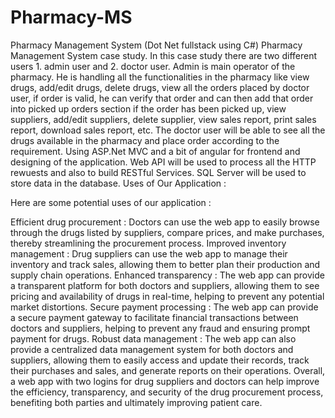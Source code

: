 # Pharmacy-MS
Pharmacy Management System (Dot Net fullstack using C#)
Pharmacy Management System case study. 
In this case study there are two different users 1. admin user and    2. doctor user. 
Admin is main operator of the pharmacy. He is handling all the functionalities in the pharmacy like view drugs, add/edit drugs, delete drugs, view all the orders placed by doctor user, if order is valid, he can verify that order and can then add that order into picked up orders section if the order has been picked up, view suppliers, add/edit suppliers, delete supplier, view sales report, print sales report, download sales report, etc.
The doctor user will be able to see all the drugs available in the pharmacy and place order according to the requirement.
Using ASP.Net MVC and a bit of angular for frontend and designing of the application.
Web API will be used to process all the HTTP rewuests and also to build RESTful Services.
SQL Server will be used to store data in the database.
Uses of Our Application :

Here are some potential uses of our application :

Efficient drug procurement : Doctors can use the web app to easily browse through the drugs listed by suppliers, compare prices, and make purchases, thereby streamlining the procurement process.
Improved inventory management : Drug suppliers can use the web app to manage their inventory and track sales, allowing them to better plan their production and supply chain operations.
Enhanced transparency : The web app can provide a transparent platform for both doctors and suppliers, allowing them to see pricing and availability of drugs in real-time, helping to prevent any potential market distortions.
Secure payment processing : The web app can provide a secure payment gateway to facilitate financial transactions between doctors and suppliers, helping to prevent any fraud and ensuring prompt payment for drugs.
Robust data management : The web app can also provide a centralized data management system for both doctors and suppliers, allowing them to easily access and update their records, track their purchases and sales, and generate reports on their operations.
Overall, a web app with two logins for drug suppliers and doctors can help improve the efficiency, transparency, and security of the drug procurement process, benefiting both parties and ultimately improving patient care.

